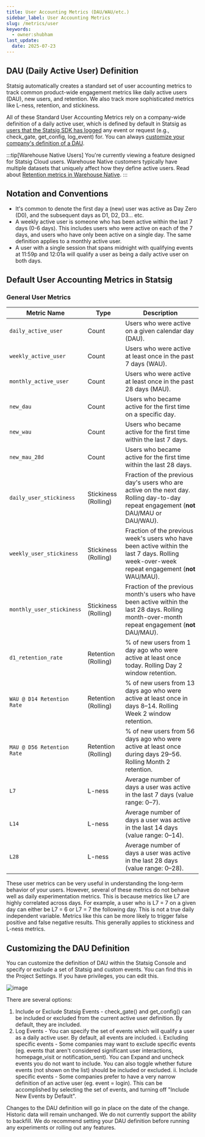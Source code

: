 ```yaml
---
title: User Accounting Metrics (DAU/WAU/etc.)
sidebar_label: User Accounting Metrics
slug: /metrics/user
keywords:
  - owner:shubham
last_update:
  date: 2025-07-23
---
```


## DAU (Daily Active User) Definition

Statsig automatically creates a standard set of user accounting metrics to track common product-wide engagement metrics like daily active users (DAU), new users, and retention.  We also track more sophisticated metrics like L-ness, retention, and stickiness. 

All of these Standard User Accounting Metrics rely on a company-wide definition of a daily active user, which is defined by default in Statsig as [users that the Statsig SDK has logged](/concepts/user) any event or request (e.g., check_gate, get_config, log_event) for. You can always [customize your company's definition of a DAU](#customizing-the-dau-definition).


:::tip[Warehouse Native Users]
You're currently viewing a feature designed for Statsig Cloud users. Warehouse Native customers typically have multiple datasets that uniquely affect how they define active users. Read about [Retention metrics in Warehouse Native](/statsig-warehouse-native/metrics/retention).
:::

## Notation and Conventions
- It's common to denote the first day a (new) user was active as Day Zero (D0), and the subsequent days as D1, D2, D3... etc.
- A weekly active user is someone who has been active within the last 7 days (0-6 days).  This includes users who were active on each of the 7 days, and users who have only been active on a single day.  The same definition applies to a monthly active user.
- A user with a single session that spans midnight with qualifying events at 11:59p and 12:01a will qualify a user as being a daily active user on both days.

## Default User Accounting Metrics in Statsig

### General User Metrics

| **Metric Name**              | **Type**           | **Description** |
|-----------------------------|--------------------|-------------------------------|
| `daily_active_user`         | Count              | Users who were active on a given calendar day (DAU). |
| `weekly_active_user`        | Count              | Users who were active at least once in the past 7 days (WAU). |
| `monthly_active_user`       | Count              | Users who were active at least once in the past 28 days (MAU). |
| `new_dau`                   | Count              | Users who became active for the first time on a specific day. |
| `new_wau`                   | Count              | Users who became active for the first time within the last 7 days. |
| `new_mau_28d`               | Count              | Users who became active for the first time within the last 28 days. |
| `daily_user_stickiness`     | Stickiness (Rolling) | Fraction of the previous day's users who are active on the next day. Rolling day-to-day repeat engagement (**not** DAU/MAU or DAU/WAU). |
| `weekly_user_stickiness`    | Stickiness (Rolling) | Fraction of the previous week's users who have been active within the last 7 days. Rolling week-over-week repeat engagement (**not** WAU/MAU). |
| `monthly_user_stickiness`   | Stickiness (Rolling) | Fraction of the previous month's users who have been active within the last 28 days. Rolling month-over-month repeat engagement (**not** DAU/MAU). |
| `d1_retention_rate`         | Retention (Rolling)| % of new users from 1 day ago who were active at least once today. Rolling Day 2 window retention. |
| `WAU @ D14 Retention Rate`  | Retention (Rolling)| % of new users from 13 days ago who were active at least once in days 8–14. Rolling Week 2 window retention. |
| `MAU @ D56 Retention Rate`  | Retention (Rolling) | % of new users from 56 days ago who were active at least once during days 29–56. Rolling Month 2 retention. |
| `L7`                        | L-ness         | Average number of days a user was active in the last 7 days (value range: 0–7). |
| `L14`                       | L-ness         | Average number of days a user was active in the last 14 days (value range: 0–14). |
| `L28`                       | L-ness         | Average number of days a user was active in the last 28 days (value range: 0–28). |


These user metrics can be very useful in understanding the long-term behavior of your users.  However, several of these metrics do not behave well as daily experimentation metrics.  This is because metrics like L7 are highly correlated across days.  For example, a user who is L7 = 7 on a given day can either be L7 = 6 or L7 = 7 the following day.  This is not a true daily independent variable.  Metrics like this can be more likely to trigger false positive and false negative results.  This generally applies to stickiness and L-ness metrics.

## Customizing the DAU Definition

You can customize the definition of DAU within the Statsig Console and specify or exclude a set of Statsig and custom events.  You can find this in the Project Settings. If you have privileges, you can edit this.

![image](https://github.com/user-attachments/assets/8239e1f5-133c-4ae2-914a-df5864159ccf)


There are several options:
1. Include or Exclude Statsig Events - check_gate() and get_config() can be included or excluded from the current active user definition.  By default, they are included.
2. Log Events - You can specify the set of events which will qualify a user as a daily active user.  By default, all events are included.
  i. Excluding specific events - Some companies may want to exclude specific events (eg. events that aren't considered significant user interactions, homepage_visit or notification_sent).  You can Expand and uncheck events you do not want to include.  You can also toggle whether future events (not shown on the list) should be included or excluded.
  ii. Include specific events - Some companies prefer to have a very narrow definition of an active user (eg. event = login).  This can be accomplished by selecting the set of events, and turning off "Include New Events by Default".

Changes to the DAU definition will go in place on the date of the change.  Historic data will remain unchanged.  We do not currently support the ability to backfill.  We do recommend setting your DAU definition before running any experiments or rolling out any features.
